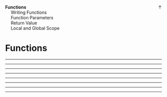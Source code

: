 <link rel="stylesheet" href="{{baseUrl}}/css/programming.css">

<div class="website-content">
<div id="toc">

<span id="home↑"><span style="float:right">[<span class="glyphicon glyphicon-home" aria-hidden="true"></span> ↑](../index.html)</span></span>
* [**Functions**](#functions)
  * [Writing Functions](#writing-functions)
  * [Function Parameters](#function-parameters)
  * [Return Value](#return-value)
  * [Local and Global Scope](#local-and-global-scope)
  
</div>
<div id="main">

# Functions

<include src="../functions-def/text.md" /><hr><hr>
<include src="../functions-parameters/text.md" /><hr><hr>
<include src="../functions-return/text.md" /><hr><hr>
<include src="../functions-scope/text.md" /><hr><hr>

</div>
</div>
